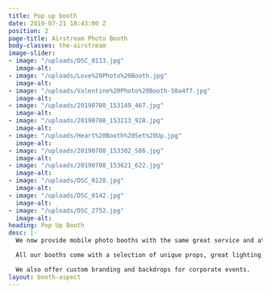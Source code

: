 ```yaml
---
title: Pop up booth
date: 2019-07-21 18:43:00 Z
position: 2
page-title: Airstream Photo Booth
body-classes: the-airstream
image-slider:
- image: "/uploads/DSC_0113.jpg"
  image-alt: 
- image: "/uploads/Love%20Photo%20Booth.jpg"
  image-alt: 
- image: "/uploads/Valentine%20Photo%20Booth-58a4f7.jpg"
  image-alt: 
- image: "/uploads/20190708_153149_467.jpg"
  image-alt: 
- image: "/uploads/20190708_153213_928.jpg"
  image-alt: 
- image: "/uploads/Heart%20Booth%20Set%20Up.jpg"
  image-alt: 
- image: "/uploads/20190708_153302_586.jpg"
  image-alt: 
- image: "/uploads/20190708_153621_622.jpg"
  image-alt: 
- image: "/uploads/DSC_0128.jpg"
  image-alt: 
- image: "/uploads/DSC_0142.jpg"
  image-alt: 
- image: "/uploads/DSC_2752.jpg"
  image-alt: 
heading: Pop Up Booth
desc: |-
  We now provide mobile photo booths with the same great service and attention to detail as the airstream in a smaller package, perfect for smaller venues. Choose either our copper frame with elegant silk flowers or the love booth, a Las Vegas inspired lit up heart.

  All our booths come with a selection of unique props, great lighting, high speed printing and a host to guide your guests.

  We also offer custom branding and backdrops for corporate events.
layout: booth-aspect
---
```


